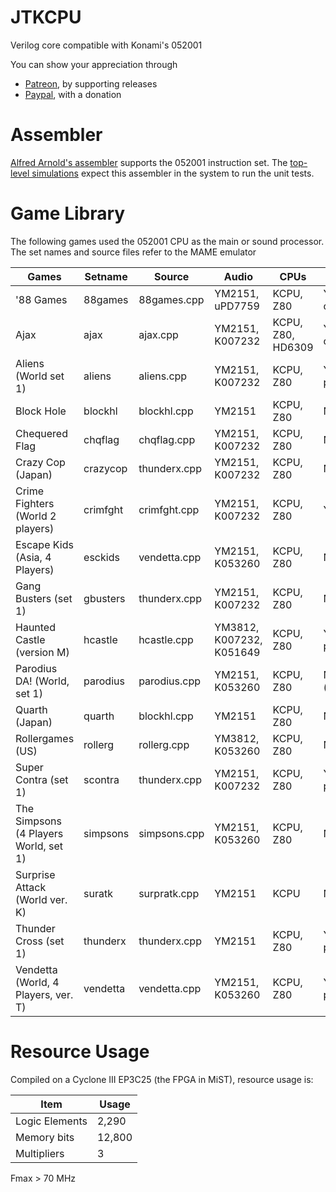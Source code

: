 # JTKCPU

Verilog core compatible with Konami's 052001

You can show your appreciation through
* [Patreon](https://patreon.com/jotego), by supporting releases
* [Paypal](https://paypal.me/topapate), with a donation

# Assembler

[Alfred Arnold's assembler](http://john.ccac.rwth-aachen.de:8000/as/index.html) supports the 052001 instruction set. The [top-level simulations](ver/top/sim.sh) expect this assembler in the system to run the unit tests.

# Game Library

The following games used the 052001 CPU as the main or sound processor. The set names and source files refer to the MAME emulator

Games                                        | Setname        | Source         |      Audio               | CPUs              | Sch           |
---------------------------------------------|----------------|----------------|--------------------------|-------------------|---------------|
'88 Games                                    | 88games        | 88games.cpp    | YM2151,          uPD7759 | KCPU, Z80         | Yes, original |
Ajax                                         | ajax           | ajax.cpp       | YM2151, K007232          | KCPU, Z80, HD6309 | Yes, original |
Aliens (World set 1)                         | aliens         | aliens.cpp     | YM2151, K007232          | KCPU, Z80         | Yes, pdf      |
Block Hole                                   | blockhl        | blockhl.cpp    | YM2151                   | KCPU, Z80         | No            |
Chequered Flag                               | chqflag        | chqflag.cpp    | YM2151, K007232          | KCPU, Z80         | No            |
Crazy Cop (Japan)                            | crazycop       | thunderx.cpp   | YM2151, K007232          | KCPU, Z80         | No            |
Crime Fighters (World 2 players)             | crimfght       | crimfght.cpp   | YM2151, K007232          | KCPU, Z80         | Yes           |
Escape Kids (Asia, 4 Players)                | esckids        | vendetta.cpp   | YM2151,          K053260 | KCPU, Z80         | No            |
Gang Busters (set 1)                         | gbusters       | thunderx.cpp   | YM2151, K007232          | KCPU, Z80         | No            |
Haunted Castle (version M)                   | hcastle        | hcastle.cpp    | YM3812, K007232, K051649 | KCPU, Z80         | Yes, pdf      |
Parodius DA! (World, set 1)                  | parodius       | parodius.cpp   | YM2151,          K053260 | KCPU, Z80         | No, (pcb)     |
Quarth (Japan)                               | quarth         | blockhl.cpp    | YM2151                   | KCPU, Z80         | No            |
Rollergames (US)                             | rollerg        | rollerg.cpp    | YM3812,          K053260 | KCPU, Z80         | No            |
Super Contra (set 1)                         | scontra        | thunderx.cpp   | YM2151, K007232          | KCPU, Z80         | Yes, pdf      |
The Simpsons (4 Players World, set 1)        | simpsons       | simpsons.cpp   | YM2151,          K053260 | KCPU, Z80         | No            |
Surprise Attack (World ver. K)               | suratk         | surpratk.cpp   | YM2151                   | KCPU              | No            |
Thunder Cross (set 1)                        | thunderx       | thunderx.cpp   | YM2151                   | KCPU, Z80         | Yes, pdf      |
Vendetta (World, 4 Players, ver. T)          | vendetta       | vendetta.cpp   | YM2151,          K053260 | KCPU, Z80         | Yes, pdf      |

# Resource Usage

Compiled on a Cyclone III EP3C25 (the FPGA in MiST), resource usage is:

Item            | Usage
----------------|---------
Logic Elements  |  2,290
Memory bits     | 12,800
Multipliers     |      3

Fmax > 70 MHz